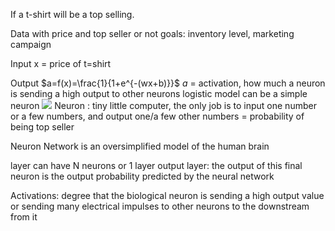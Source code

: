 If a t-shirt will be a top selling.

Data with price and top seller or not
goals: inventory level, marketing campaign

Input
x = price of t=shirt

Output
$a=f(x)=\frac{1}{1+e^{-(wx+b)}}$
$a$ = activation, how much a neuron is sending a high output to other neurons 
logistic model can be a simple neuron
![](Pasted%20image%2020221205125532.png)
Neuron : tiny little computer, the only job is to input one number or a few numbers, and output one/a few other numbers = probability of being top seller

Neuron Network is an oversimplified model of the human brain 



layer can have N neurons or 1 layer
output layer: the output of this final neuron is the output probability predicted by the neural network

Activations: degree that the biological neuron is sending a high output value or sending many electrical impulses to other neurons to the downstream from it
